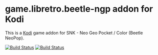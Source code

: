 # game.libretro.beetle-ngp addon for Kodi

This is a [Kodi](http://kodi.tv) game addon for SNK - Neo Geo Pocket / Color (Beetle NeoPop).

[![Build Status](https://travis-ci.org/kodi-game/game.libretro.beetle-ngp.svg?branch=master)](https://travis-ci.org/kodi-game/game.libretro.beetle-ngp)
[![Build Status](https://ci.appveyor.com/api/projects/status/github/kodi-game/game.libretro.beetle-ngp?svg=true)](https://ci.appveyor.com/project/kodi-game/game-libretro-beetle-ngp)
